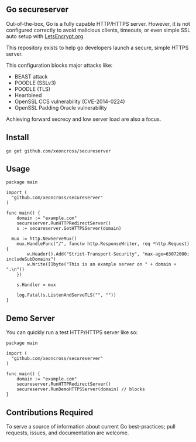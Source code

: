 ## Go secureserver

Out-of-the-box, Go is a fully capable HTTP/HTTPS server. However, it is not
configured correctly to avoid malicious clients, timeouts, or even simple SSL
auto setup with [LetsEncrypt.org](https://letsencrypt.org/).

This repository exists to help go developers launch a secure, simple HTTPS server.

This configuration blocks major attacks like:

- BEAST attack
- POODLE (SSLv3)
- POODLE (TLS)
- Heartbleed
- OpenSSL CCS vulnerability (CVE-2014-0224)
- OpenSSL Padding Oracle vulnerability

Achieving forward secrecy and low server load are also a focus.

## Install

    go get github.com/xeoncross/secureserver


## Usage

    package main

    import (
      "github.com/xeoncross/secureserver"
    )

    func main() {
    	domain := "example.com"
    	secureserver.RunHTTPRedirectServer()
    	s := secureserver.GetHTTPSServer(domain)

      mux := http.NewServeMux()
    	mux.HandleFunc("/", func(w http.ResponseWriter, req *http.Request) {
    		w.Header().Add("Strict-Transport-Security", "max-age=63072000; includeSubDomains")
    		w.Write([]byte("This is an example server on " + domain + ".\n"))
    	})

    	s.Handler = mux

    	log.Fatal(s.ListenAndServeTLS("", ""))
    }


## Demo Server

You can quickly run a test HTTP/HTTPS server like so:

    package main

    import (
      "github.com/xeoncross/secureserver"
    )

    func main() {
    	domain := "example.com"
    	secureserver.RunHTTPRedirectServer()
    	secureserver.RunDemoHTTPSServer(domain) // blocks
    }


## Contributions Required

To serve a source of information about current Go best-practices; pull requests,
issues, and documentation are welcome.
